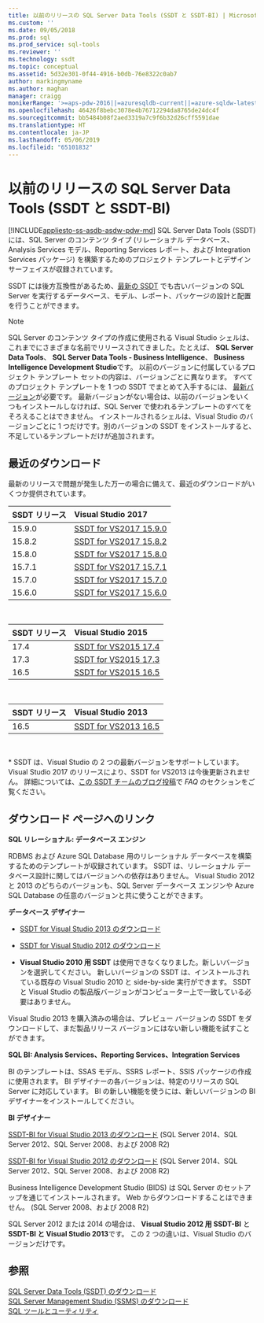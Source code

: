 ```yaml
---
title: 以前のリリースの SQL Server Data Tools (SSDT と SSDT-BI) | Microsoft Docs
ms.custom: ''
ms.date: 09/05/2018
ms.prod: sql
ms.prod_service: sql-tools
ms.reviewer: ''
ms.technology: ssdt
ms.topic: conceptual
ms.assetid: 5d32e301-0f44-4916-b0db-76e8322c0ab7
author: markingmyname
ms.author: maghan
manager: craigg
monikerRange: '>=aps-pdw-2016||=azuresqldb-current||=azure-sqldw-latest||>=sql-server-2016||=sqlallproducts-allversions||=azuresqldb-mi-current'
ms.openlocfilehash: 46426f8bebc3078e4b76712294da8765de24dc4f
ms.sourcegitcommit: bb5484b08f2aed3319a7c9f6b32d26cff5591dae
ms.translationtype: HT
ms.contentlocale: ja-JP
ms.lasthandoff: 05/06/2019
ms.locfileid: "65101832"
---
```

# <a name="previous-releases-of-sql-server-data-tools-ssdt-and-ssdt-bi"></a>以前のリリースの SQL Server Data Tools (SSDT と SSDT-BI)
[!INCLUDE[appliesto-ss-asdb-asdw-pdw-md](../includes/appliesto-ss-asdb-asdw-pdw-md.md)]
SQL Server Data Tools (SSDT) には、SQL Server のコンテンツ タイプ (リレーショナル データベース、Analysis Services モデル、Reporting Services レポート、および Integration Services パッケージ) を構築するためのプロジェクト テンプレートとデザイン サーフェイスが収録されています。  
  
SSDT には後方互換性があるため、[最新の SSDT](download-sql-server-data-tools-ssdt.md) でも古いバージョンの SQL Server を実行するデータベース、モデル、レポート、パッケージの設計と配置を行うことができます。  
  
> [!NOTE]  
> SQL Server のコンテンツ タイプの作成に使用される Visual Studio シェルは、これまでにさまざまな名前でリリースされてきました。たとえば、 **SQL Server Data Tools**、 **SQL Server Data Tools - Business Intelligence**、 **Business Intelligence Development Studio**です。 以前のバージョンに付属しているプロジェクト テンプレート セットの内容は、バージョンごとに異なります。 すべてのプロジェクト テンプレートを 1 つの SSDT でまとめて入手するには、 [最新バージョン](download-sql-server-data-tools-ssdt.md)が必要です。 最新バージョンがない場合は、以前のバージョンをいくつもインストールしなければ、SQL Server で使われるテンプレートのすべてをそろえることはできません。  インストールされるシェルは、Visual Studio のバージョンごとに 1 つだけです。別のバージョンの SSDT をインストールすると、不足しているテンプレートだけが追加されます。  

## <a name="recent-downloads"></a>最近のダウンロード

最新のリリースで問題が発生した万一の場合に備えて、最近のダウンロードがいくつか提供されています。

|SSDT リリース| Visual Studio 2017|
|:---|:---|
|15.9.0|[SSDT for VS2017 15.9.0](https://go.microsoft.com/fwlink/?linkid=2052454)|
|15.8.2|[SSDT for VS2017 15.8.2](https://go.microsoft.com/fwlink/?linkid=2038031)|
|15.8.0|[SSDT for VS2017 15.8.0](https://go.microsoft.com/fwlink/?linkid=2014060)|
|15.7.1|[SSDT for VS2017 15.7.1](https://go.microsoft.com/fwlink/?LinkId=875613)|
|15.7.0|[SSDT for VS2017 15.7.0](https://go.microsoft.com/fwlink/?LinkId=874716)|
|15.6.0|[SSDT for VS2017 15.6.0](https://go.microsoft.com/fwlink/?LinkId=871368)|

<br>

|SSDT リリース| Visual Studio 2015|
|:---|:---|
|17.4|[SSDT for VS2015 17.4](https://go.microsoft.com/fwlink/?linkid=863440)|
|17.3|[SSDT for VS2015 17.3](https://go.microsoft.com/fwlink/?linkid=858660)|
|16.5|[SSDT for VS2015 16.5](https://go.microsoft.com/fwlink/?LinkID=832313)|  

<br>

|SSDT リリース| Visual Studio 2013|
|:---|:---|
|16.5|[SSDT for VS2013 16.5](https://go.microsoft.com/fwlink/?LinkID=832308)|  

<br>


\* SSDT は、Visual Studio の 2 つの最新バージョンをサポートしています。 Visual Studio 2017 のリリースにより、SSDT for VS2013 は今後更新されません。 詳細については、[この SSDT チームのブログ投稿](https://blogs.msdn.microsoft.com/ssdt/2017/03/10/sql-server-data-tools-17-0-rc-and-ssdt-in-vs2017/)で *FAQ* のセクションをご覧ください。

  
## <a name="links-to-download-pages"></a>ダウンロード ページへのリンク 
**SQL リレーショナル: データベース エンジン**  
  
RDBMS および Azure SQL Database 用のリレーショナル データベースを構築するためのテンプレートが収録されています。 SSDT は、リレーショナル データベース設計に関してはバージョンへの依存はありません。 Visual Studio 2012 と 2013 のどちらのバージョンも、SQL Server データベース エンジンや Azure SQL Database の任意のバージョンと共に使うことができます。  
  
**データベース デザイナー**  
  
-   [SSDT for Visual Studio 2013 のダウンロード](https://msdn.microsoft.com/dn864412)  
  
-   [SSDT for Visual Studio 2012 のダウンロード](https://msdn.microsoft.com/jj650015)  
  
-   **Visual Studio 2010 用 SSDT** は使用できなくなりました。新しいバージョンを選択してください。 新しいバージョンの SSDT は、インストールされている既存の Visual Studio 2010 と side-by-side 実行ができます。 SSDT と Visual Studio の製品版バージョンがコンピューター上で一致している必要はありません。  
  
Visual Studio 2013 を購入済みの場合は、プレビュー バージョンの SSDT をダウンロードして、まだ製品リリース バージョンにはない新しい機能を試すことができます。  
  
**SQL BI: Analysis Services、Reporting Services、Integration Services**  
  
BI のテンプレートは、SSAS モデル、SSRS レポート、SSIS パッケージの作成に使用されます。 BI デザイナーの各バージョンは、特定のリリースの SQL Server に対応しています。 BI の新しい機能を使うには、新しいバージョンの BI デザイナーをインストールしてください。  
  
**BI デザイナー**  
  
[SSDT-BI for Visual Studio 2013 のダウンロード](https://www.microsoft.com/download/details.aspx?id=42313) (SQL Server 2014、SQL Server 2012、SQL Server 2008、および 2008 R2)  
  
[SSDT-BI for Visual Studio 2012 のダウンロード](https://www.microsoft.com/download/details.aspx?id=36843) (SQL Server 2014、SQL Server 2012、SQL Server 2008、および 2008 R2)  
  
Business Intelligence Development Studio (BIDS) は SQL Server のセットアップを通じてインストールされます。 Web からダウンロードすることはできません。 (SQL Server 2008、および 2008 R2)  
  
SQL Server 2012 または 2014 の場合は、 **Visual Studio 2012 用 SSDT-BI** と **SSDT-BI と Visual Studio 2013**です。 この 2 つの違いは、Visual Studio のバージョンだけです。  
  
## <a name="see-also"></a>参照  
[SQL Server Data Tools &#40;SSDT&#41; のダウンロード](../ssdt/download-sql-server-data-tools-ssdt.md)  
[SQL Server Management Studio &#40;SSMS&#41; のダウンロード](../ssms/download-sql-server-management-studio-ssms.md)  
[SQL ツールとユーティリティ](../tools/overview-sql-tools.md)
